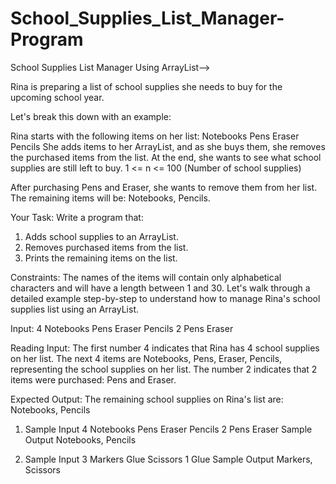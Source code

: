 # School_Supplies_List_Manager-Program

School Supplies List Manager Using ArrayList--> 

Rina is preparing a list of school supplies she needs to buy for the upcoming school year.

Let's break this down with an example:

Rina starts with the following items on her list:
Notebooks
Pens
Eraser
Pencils
She adds items to her ArrayList, and as she buys them, she removes the purchased items from the list. At the end, she wants to see what school supplies are still left to buy. 1 <= n <= 100 (Number of school supplies)

After purchasing Pens and Eraser, she wants to remove them from her list. The remaining items will be:
Notebooks, Pencils.

Your Task:
Write a program that:
1. Adds school supplies to an ArrayList.
2. Removes purchased items from the list.
3. Prints the remaining items on the list.

Constraints:
The names of the items will contain only alphabetical characters and will have a length between 1 and 30.
Let's walk through a detailed example step-by-step to understand how to manage Rina's school supplies list using an ArrayList.

Input:
4
Notebooks Pens Eraser Pencils
2
Pens Eraser

Reading Input:
The first number 4 indicates that Rina has 4 school supplies on her list.
The next 4 items are Notebooks, Pens, Eraser, Pencils, representing the school supplies on her list.
The number 2 indicates that 2 items were purchased: Pens and Eraser.

Expected Output:
The remaining school supplies on Rina's list are:
Notebooks, Pencils

1) Sample Input
4
Notebooks Pens Eraser Pencils
2
Pens Eraser
Sample Output
Notebooks, Pencils

2) Sample Input
3
Markers Glue Scissors
1
Glue
Sample Output
Markers, Scissors
